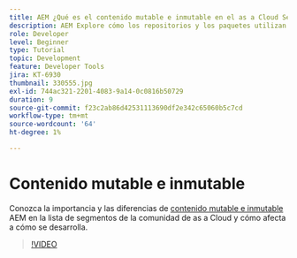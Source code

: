 ```yaml
---
title: AEM ¿Qué es el contenido mutable e inmutable en el as a Cloud Service de la?
description: AEM Explore cómo los repositorios y los paquetes utilizan contenido mutable e inmutable, y por qué es importante en el as a Cloud Service de la.
role: Developer
level: Beginner
type: Tutorial
topic: Development
feature: Developer Tools
jira: KT-6930
thumbnail: 330555.jpg
exl-id: 744ac321-2201-4083-9a14-0c0816b50729
duration: 9
source-git-commit: f23c2ab86d42531113690df2e342c65060b5c7cd
workflow-type: tm+mt
source-wordcount: '64'
ht-degree: 1%

---
```


# Contenido mutable e inmutable

Conozca la importancia y las diferencias de [contenido mutable e inmutable](https://experienceleague.adobe.com/docs/experience-manager-cloud-service/implementing/developing/aem-project-content-package-structure.html?lang=es) AEM en la lista de segmentos de la comunidad de as a Cloud y cómo afecta a cómo se desarrolla.

>[!VIDEO](https://video.tv.adobe.com/v/330555?quality=12&learn=on)

